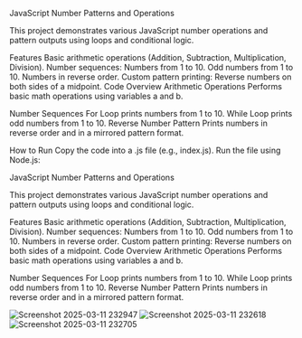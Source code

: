 JavaScript Number Patterns and Operations

This project demonstrates various JavaScript number operations and pattern outputs using loops and conditional logic.

Features Basic arithmetic operations (Addition, Subtraction, Multiplication, Division). Number sequences: Numbers from 1 to 10. Odd numbers from 1 to 10. Numbers in reverse order. Custom pattern printing: Reverse numbers on both sides of a midpoint. Code Overview Arithmetic Operations Performs basic math operations using variables a and b.

Number Sequences For Loop prints numbers from 1 to 10. While Loop prints odd numbers from 1 to 10. Reverse Number Pattern Prints numbers in reverse order and in a mirrored pattern format.

How to Run Copy the code into a .js file (e.g., index.js). Run the file using Node.js:

JavaScript Number Patterns and Operations

This project demonstrates various JavaScript number operations and pattern outputs using loops and conditional logic.

Features Basic arithmetic operations (Addition, Subtraction, Multiplication, Division). Number sequences: Numbers from 1 to 10. Odd numbers from 1 to 10. Numbers in reverse order. Custom pattern printing: Reverse numbers on both sides of a midpoint. Code Overview Arithmetic Operations Performs basic math operations using variables a and b.

Number Sequences For Loop prints numbers from 1 to 10. While Loop prints odd numbers from 1 to 10. Reverse Number Pattern Prints numbers in reverse order and in a mirrored pattern format.

![Screenshot 2025-03-11 232947](https://github.com/user-attachments/assets/85f271b7-1f7a-4dc0-9eae-093beeaf4b40)
![Screenshot 2025-03-11 232618](https://github.com/user-attachments/assets/c7fa7d29-cc17-4d4d-9beb-2e6a9325eeb6)
![Screenshot 2025-03-11 232705](https://github.com/user-attachments/assets/11a1e900-6dfd-4dfa-9ff0-1a59810ddf2d)




